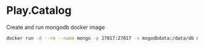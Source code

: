 # Play.Catalog

Create and run mongodb docker image

```bash
docker run -d --rm --name mongo -p 27017:27017 -v mogodbdata:/data/db mongo
```
